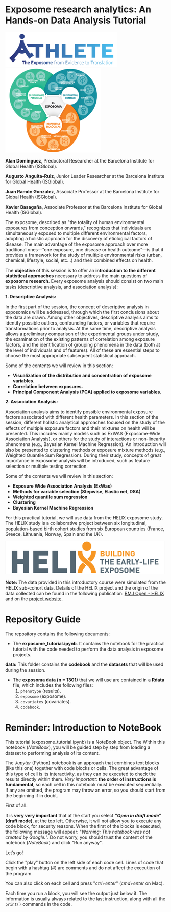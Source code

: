 # **Exposome research analytics: An Hands-on Data Analysis Tutorial**  

<img src="figures/2_ATHLETE_logo_subtitle_color.png" alt="ISGlobal logo" width="350"/>  
<img src="figures/exposoma.png" alt="exposome" width="300"/>

**Alan Domínguez**, Predoctoral Researcher at the Barcelona Institute for Global Health (ISGlobal).  

**Augusto Anguita-Ruiz**, Junior Leader Researcher at the Barcelona Institute for Global Health (ISGlobal).

**Juan Ramón Gonzalez**, Associate Professor at the Barcelona Institute for Global Health (ISGlobal).

**Xavier Basagaña**, Associate Professor at the Barcelona Institute for Global Health (ISGlobal).

The exposome, described as "the totality of human environmental exposures from conception onwards," recognizes that individuals are simultaneously exposed to multiple different environmental factors, adopting a holistic approach for the discovery of etiological factors of disease. The main advantage of the exposome approach over more traditional ones—“one exposure, one disease or health outcome”—is that it provides a framework for the study of multiple environmental risks (urban, chemical, lifestyle, social, etc...) and their combined effects on health.

The **objective** of this session is to offer an **introduction to the different statistical approaches** necessary to address the main questions of **exposome research**. Every exposome analysis should consist on two main tasks (descriptive analysis, and association analysis):

**1. Descriptive Analysis:**  

In the first part of the session, the concept of descriptive analysis in exposomics will be addressed, through which the first conclusions about the data are drawn. Among other objectives, descriptive analysis aims to identify possible outliers, confounding factors, or variables that require transformations prior to analysis. At the same time, descriptive analysis allows a preliminary comparison of the experimental groups under study, the examination of the existing patterns of correlation among exposure factors, and the identification of grouping phenomena in the data (both at the level of individuals and of features). All of these are essential steps to choose the most appropriate subsequent statistical approach.

Some of the contents we will review in this section:  

* **Visualization of the distribution and concentration of exposome variables.**  
* **Correlation between exposures.**  
* **Principal Component Analysis (PCA) applied to exposome variables.**

**2. Association Analysis:**  

Association analysis aims to identify possible environmental exposure factors associated with different health parameters. In this section of the session, different holistic analytical approaches focused on the study of the effects of multiple exposure factors and their mixtures on health will be presented. This includes mainly models such as ExWAS (Exposome-Wide Association Analysis), or others for the study of interactions or non-linearity phenomena (e.g., Bayesian Kernel Machine Regression). An introduction will also be presented to clustering methods or exposure mixture methods (e.g., Weighted Quantile Sum Regression). During their study, concepts of great importance in exposome analysis will be introduced, such as feature selection or multiple testing correction.

Some of the contents we will review in this section:  

* **Exposure Wide Association Analysis (ExWas)**  
* **Methods for variable selection (Stepwise, Elastic net, DSA)**  
* **Weighted quantile sum regression**  
* **Clustering**  
* **Bayesian Kernel Machine Regression**

For this practical tutorial, we will use data from the HELIX exposome study. The HELIX study is a collaborative project between six longitudinal, population-based birth cohort studies from six European countries (France, Greece, Lithuania, Norway, Spain and the UK).

<img src="figures/HELIX.png" alt="helix" width="500"/>  

**Note:** The data provided in this introductory course were simulated from the HELIX sub-cohort data. Details of the HELIX project and the origin of the data collected can be found in the following publication: [BMJ Open - HELIX](https://bmjopen.bmj.com/content/8/9/e021311) and on the [project website](https://www.projecthelix.eu/es).

# Repository Guide

The repository contains the following documents:

* The **exposome_tutorial.ipynb**. It contains the notebook for the practical tutorial with the code needed to perform the data analysis in exposome projects.

**data:** This folder contains the **codebook** and the **datasets** that will be used during the session.

* The **exposoma data (n = 1301)** that we will use are contained in a **Rdata** file, which includes the following files:
  1. `phenotype` (results).
  2. `exposome` (exposome).
  3. `covariates` (covariates).
  4. `codebook`.
 
# **Reminder: Introduction to NoteBook**

This tutorial (exposome_tutorial.ipynb) is a NoteBook object. The Within this notebook (*NoteBook*), you will be guided step by step from loading a dataset to performing analysis of its content.

The *Jupyter* (Python) notebook is an approach that combines text blocks (like this one) together with code blocks or cells. The great advantage of this type of cell is its interactivity, as they can be executed to check the results directly within them. *Very important:* **the order of instructions is fundamental**, so each cell in this notebook must be executed sequentially. If any are omitted, the program may throw an error, so you should start from the beginning if in doubt.

First of all:

It is **very very important** that at the start you select **"*Open in draft mode*" (draft mode)**, at the top left. Otherwise, it will not allow you to execute any code block, for security reasons. When the first of the blocks is executed, the following message will appear: "*Warning: This notebook was not created by Google.*". Do not worry, you should trust the content of the notebook (*NoteBook*) and click "Run anyway".

Let’s go!

Click the "play" button on the left side of each code cell. Lines of code that begin with a hashtag (#) are comments and do not affect the execution of the program.

You can also click on each cell and press "*ctrl+enter*" (*cmd+enter* on Mac).

Each time you run a block, you will see the output just below it. The information is usually always related to the last instruction, along with all the `print()` commands in the code.

